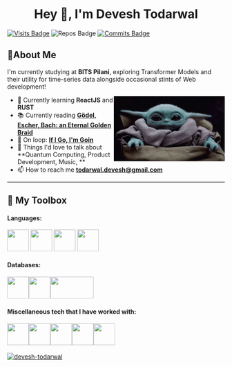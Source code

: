 <h1 align="center">Hey 👋, I'm Devesh Todarwal</h1>

[![Visits Badge](https://badges.pufler.dev/visits/devesh-todarwal/devesh-todarwal)](https://github.com/Joe2k/Joe2k?color=blue)
![Repos Badge](https://badges.pufler.dev/repos/devesh-todarwal?color=green&style=for-the-badge)
[![Commits Badge](https://badges.pufler.dev/commits/monthly/devesh-todarwal)](https://badges.pufler.dev)

## 🐼About Me
I'm currently studying at **BITS Pilani**, exploring Transformer Models and their utility for time-series data alongside occasional stints of Web development!
<br/>

<img align="right" height="150" src="yoda.gif">

- 🌱 Currently learning **ReactJS** and **RUST**
- 📚 Currently reading [**Gödel, Escher, Bach: an Eternal Golden Braid**](https://www.theatlantic.com/magazine/archive/2013/11/the-man-who-would-teach-machines-to-think/309529/)
- 🎵 On loop: **[If I Go, I'm Goin](https://music.youtube.com/watch?v=BKc4I_cK0JU&feature=share)**
- 💬 Things I'd love to talk about **Quantum Computing, Product Development, Music, **
- 📫 How to reach me **todarwal.devesh@gmail.com**
***
## 🧰 My Toolbox

#### Languages:

<img src="https://cdn.worldvectorlogo.com/logos/python-5.svg" alt="" width="50" height="50"> <img src="https://cdn.worldvectorlogo.com/logos/javascript.svg" alt="" width="50" height="50"> <img src="https://cdn.worldvectorlogo.com/logos/go-logo-1.svg" alt="" width="50" height="50"> <img src="https://cdn.worldvectorlogo.com/logos/c.svg" height="50" width="50">

#### Databases:

<img src="https://cdn.worldvectorlogo.com/logos/postgresql.svg" height="50" width="50"><img src="https://cdn.worldvectorlogo.com/logos/neo4j.svg" height="50" width="50"><img src="https://webassets.mongodb.com/_com_assets/cms/MongoDB_Logo_FullColorBlack_RGB-4td3yuxzjs.png" height="50" width="100">

#### Miscellaneous tech that I have worked with:

<img src="https://s2-recruiting.cdn.greenhouse.io/external_greenhouse_job_boards/logos/400/710/500/original/rasa_logo_horizontal_purple.png?1561644488" height="50" width="50"><img src="https://cdn.worldvectorlogo.com/logos/graphql.svg" height="50" width="50"><img src="https://cdn.worldvectorlogo.com/logos/aws-2.svg" height="50" width="50"><img src="https://cdn.worldvectorlogo.com/logos/docker.svg" height="50" width="50"><img src="https://cdn.worldvectorlogo.com/logos/tensorflow-2.svg" height="50" width="50">

<a href="https://github.com/anuraghazra/github-readme-stats">
  <img align="center" src="https://github-readme-stats.vercel.app/api?username=devesh-todarwal&show_icons=true&locale=en" alt="devesh-todarwal" />
</a>

<!-- <a href="https://github.com/anuraghazra/github-readme-stats">  -->
<!--   <img align="center" src="https://github-readme-stats.vercel.app/api/wakatime?username=devesh-todarwal" alt="devesh-todarwal" /> -->
<!-- </a> -->
